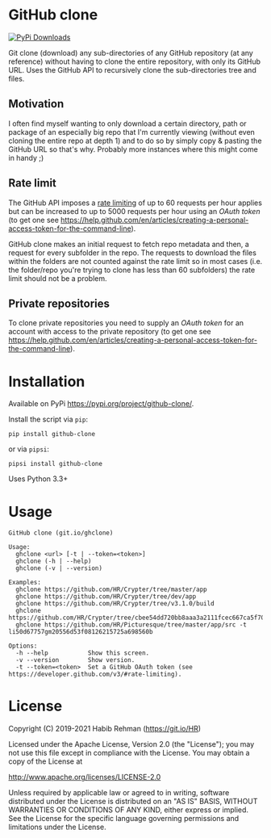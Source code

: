 # GitHub clone

[![PyPi Downloads](https://img.shields.io/pypi/dm/github-clone.svg?style=for-the-badge&logo=pypi)](https://pypi.org/project/github-clone/)

Git clone (download) any sub-directories of any GitHub repository (at any reference) without having to clone the entire repository, with only its GitHub URL.
Uses the GitHub API to recursively clone the sub-directories tree and files.

## Motivation

I often find myself wanting to only download a certain directory, path or package of an especially big repo that I'm currently viewing (without even cloning the entire repo at depth 1) and to do so by simply copy & pasting the GitHub URL so that's why. Probably more instances where this might come in handy ;)

## Rate limit
The GitHub API imposes a [rate limiting](https://developer.github.com/v3/#rate-limiting) of up to 60 requests per hour applies but can be increased to up to 5000 requests per hour using an _OAuth token_ (to get one see https://help.github.com/en/articles/creating-a-personal-access-token-for-the-command-line). 

GitHub clone makes an initial request to fetch repo metadata and then, a request for every subfolder in the repo. The requests to download the files within the folders are not counted against the rate limit so in most cases (i.e. the folder/repo you're trying to clone has less than 60 subfolders) the rate limit should not be a problem.

## Private repositories
To clone private repositories you need to supply an _OAuth token_ for an account with access to the private repository (to get one see https://help.github.com/en/articles/creating-a-personal-access-token-for-the-command-line).

# Installation

Available on PyPi https://pypi.org/project/github-clone/.

Install the script via `pip`:
```
pip install github-clone
```
or via `pipsi`:
```
pipsi install github-clone
```
Uses Python 3.3+

# Usage
```
GitHub clone (git.io/ghclone)

Usage:
  ghclone <url> [-t | --token=<token>]
  ghclone (-h | --help)
  ghclone (-v | --version)

Examples:
  ghclone https://github.com/HR/Crypter/tree/master/app
  ghclone https://github.com/HR/Crypter/tree/dev/app
  ghclone https://github.com/HR/Crypter/tree/v3.1.0/build
  ghclone https://github.com/HR/Crypter/tree/cbee54dd720bb8aaa3a2111fcec667ca5f700510/build
  ghclone https://github.com/HR/Picturesque/tree/master/app/src -t li50d67757gm20556d53f08126215725a698560b

Options:
  -h --help           Show this screen.
  -v --version        Show version.
  -t --token=<token>  Set a GitHub OAuth token (see https://developer.github.com/v3/#rate-limiting).
```
# License
Copyright (C) 2019-2021 Habib Rehman (https://git.io/HR)

Licensed under the Apache License, Version 2.0 (the "License");
you may not use this file except in compliance with the License.
You may obtain a copy of the License at

http://www.apache.org/licenses/LICENSE-2.0

Unless required by applicable law or agreed to in writing, software
distributed under the License is distributed on an "AS IS" BASIS,
WITHOUT WARRANTIES OR CONDITIONS OF ANY KIND, either express or implied.
See the License for the specific language governing permissions and
limitations under the License.

